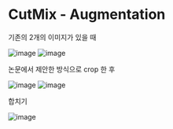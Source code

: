 # CutMix - Augmentation

기존의 2개의 이미지가 있을 때



![image](https://user-images.githubusercontent.com/63288666/166422435-d5294659-5ec8-472e-a73c-864f7dfcd95e.png)
![image](https://user-images.githubusercontent.com/63288666/166422450-4d2b9671-cbb6-4aa4-8e7e-f87ecd0e29c5.png)




논문에서 제안한 방식으로 crop 한 후



![image](https://user-images.githubusercontent.com/63288666/166422377-72c835b6-c354-4e65-a815-f99fc3b97d29.png)
![image](https://user-images.githubusercontent.com/63288666/166422390-553bb72e-4719-4bba-9634-013499a18929.png)


합치기



![image](https://user-images.githubusercontent.com/63288666/166422397-fb956d82-d239-418c-ac09-fa7d43c858fd.png)
